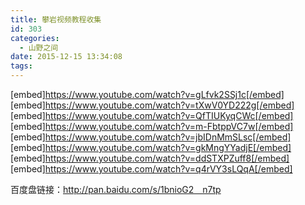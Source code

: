 ```yaml
---
title: 攀岩视频教程收集
id: 303
categories:
  - 山野之间
date: 2015-12-15 13:34:08
tags:
---
```


[embed]https://www.youtube.com/watch?v=gLfvk2SSj1c[/embed]
[embed]https://www.youtube.com/watch?v=tXwV0YD222g[/embed]
[embed]https://www.youtube.com/watch?v=QfTIUKyqCWc[/embed]
[embed]https://www.youtube.com/watch?v=m-FbtppVC7w[/embed]
[embed]https://www.youtube.com/watch?v=jbIDnMmSLsc[/embed]
[embed]https://www.youtube.com/watch?v=gkMngYYadjE[/embed]
[embed]https://www.youtube.com/watch?v=ddSTXPZuff8[/embed]
[embed]https://www.youtube.com/watch?v=q4rVY3sLQqA[/embed]

百度盘链接：http://pan.baidu.com/s/1bnioG2　n7tp